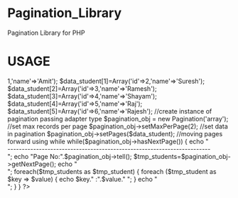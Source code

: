 Pagination_Library
==================

Pagination Library for PHP

USAGE
==================
<?php

//import library

require_once('pagination.php');


//data for pagination

$data_student=Array();

$data_student[0]=Array('id'=>1,'name'=>'Amit');
$data_student[1]=Array('id'=>2,'name'=>'Suresh');
$data_student[2]=Array('id'=>3,'name'=>'Ramesh');
$data_student[3]=Array('id'=>4,'name'=>'Shayam');
$data_student[4]=Array('id'=>5,'name'=>'Raj');
$data_student[5]=Array('id'=>6,'name'=>'Rajesh');


//create instance of pagination passing adapter type

$pagination_obj = new Pagination('array');

//set max records per page

$pagination_obj->setMaxPerPage(2);

//set data in pagination 

$pagination_obj->setPages($data_student);

//moving pages forward using while

while($pagination_obj->hasNextPage())
{

	echo "<br/>-----------------------------------------------------------------------</br>";

	echo "Page No:".$pagination_obj->tell();
	$tmp_students=$pagination_obj->getNextPage();
		echo "<br/>";

	foreach($tmp_students as $tmp_student)
	{
		foreach ($tmp_student as $key => $value) {
		echo $key." :".$value." ";

		}
		echo "<br/>";
	}
}
?>
